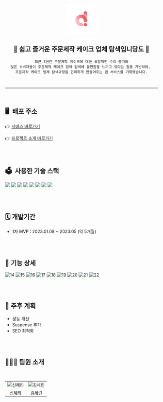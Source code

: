 

<div align="center">
<a href="https://dnd-dangdo.netlify.app/">
<img src="./public/icon-192x192.png" width="100px" alt="당도 로고"/>
</a>

<br />

## 🍰 쉽고 즐거운 주문제작 케이크 업체 탐색입니당도 🍰

```
최근 3년간 주문제작 케이크에 대한 폭발적인 수요 증가와
많은 소비자들이 주문제작 케이크 업체 탐색에 불편함을 느끼고 있다는 점을 기반하여, 
주문제작 케이크 업체 탐색과정을 편리하게 만들어주는 앱 서비스를 기획했습니다.

```
</div>

<br />

---

<br />

## 🖥 &nbsp;배포 주소

👉 [서비스 바로가기](https://dnd-dangdo.netlify.app/)

👉 [프로젝트 소개 바로가기](https://www.dnd.ac/project/55)


<br />
<br />


## 🗳 &nbsp;사용한 기술 스택

<img src="https://img.shields.io/badge/Next.js-000?style=for-the-badge&logo=Next.js&logoColor=white&border"> <img src="https://img.shields.io/badge/Typescript-3178C6?style=for-the-badge&logo=Typescript&logoColor=white"> 
<img src="https://img.shields.io/badge/Emotion-DB7093?style=for-the-badge&logo=styledcomponents&logoColor=white&border"> 
<img src="https://img.shields.io/badge/React_Query-FF4154?style=for-the-badge&logo=React-Query&logoColor=white&border">
<img src="https://img.shields.io/badge/Zustand-443E38?style=for-the-badge&logo=Zustand&logoColor=white&border"> 
<img src="https://img.shields.io/badge/MSW-FF8800?style=for-the-badge&logo=MSW&logoColor=white&border"> 
<img src="https://img.shields.io/badge/storybook-FF4785?style=for-the-badge&logo=storybook&logoColor=white&border"> 
<img src="https://img.shields.io/badge/pwa-560FC1?style=for-the-badge&logo=pwa&logoColor=white&border"> 

<br />
<br />

## 🗓️&nbsp;개발기간

- 1차 MVP : 2023.01.08 ~ 2023.05 (약 5개월)

<br />
<br />

## 👀&nbsp;기능 상세

![14](https://github.com/rachel490/rachel490/assets/72786354/d14d1e9f-e413-472f-a67f-245d07707c81)
![15](https://github.com/rachel490/rachel490/assets/72786354/e46c42ac-9035-45fc-81b3-f280a5b16435)
![16](https://github.com/rachel490/rachel490/assets/72786354/ef5bedff-3794-4014-905d-c781c2da93d1)
![17](https://github.com/rachel490/rachel490/assets/72786354/e106f460-1262-416e-bd80-093533c70f2e)
![18](https://github.com/rachel490/rachel490/assets/72786354/683f7a18-009c-4745-a7db-0a846b9af2b4)
![19](https://github.com/rachel490/rachel490/assets/72786354/a174aed4-ec91-41ce-84d1-d4a6f5319a80)
![20](https://github.com/rachel490/rachel490/assets/72786354/06ff2d2e-27dd-47f0-a851-9dfa99847f61)
![21](https://github.com/rachel490/rachel490/assets/72786354/46af13ef-cb22-421f-99ea-0a8f7b1823bd)
![22](https://github.com/rachel490/rachel490/assets/72786354/13ce989b-6030-426b-8041-626fbf96f83b)

<br />
<br />

## 🤔&nbsp;추후 계획

- 성능 개선
- Suspense 추가
- SEO 최적화

<br />
<br />

## 👩🏻‍💻&nbsp;팀원 소개

<div align="center">
<br />
<table>
  <tr>
    <td align="center">
      <img src="https://avatars.githubusercontent.com/rachel490" width="150px;"  alt="신혜리"/>
    </td>
    <td align="center">
      <img src="https://avatars.githubusercontent.com/Serin-Kim" width="150px;" alt="김세린"/>
    </td>
  </tr>
  <tr>    
    <td align="center">
      <a href="https://github.com/rachel490">
        <div>신혜리</div>
      </a>
    </td>
    <td align="center">
      <a href="https://github.com/Serin-Kim">
        <div>김세린</div>
      </a>
    </td>
  </tr>
</table>
<br />
</div>
